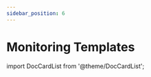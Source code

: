 ```yaml
---
sidebar_position: 6
---
```


# Monitoring Templates

import DocCardList from '@theme/DocCardList';

<DocCardList />


